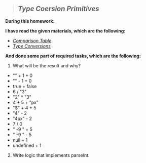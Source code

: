 > ## ***Type Coersion Primitives***

**During this homework:**

**I have read the given materials, which are the following:**

- [*Comparison Table*](https://dorey.github.io/JavaScript-Equality-Table/)
- [*Type Conversions*](https://javascript.info/type-conversions)

**And done some part of required tasks, which are the following:**

1. What will be the result and why?
- "" + 1 + 0
- "" - 1 + 0
- true + false
- 6 / "3"
- "2" * "3"
- 4 + 5 + "px"
- "$" + 4 + 5
- "4" - 2
- "4px" - 2
- 7 / 0
- " -9 " + 5
- " -9 " - 5
- null + 1
- undefined + 1

2. Write logic that implements parseInt.

